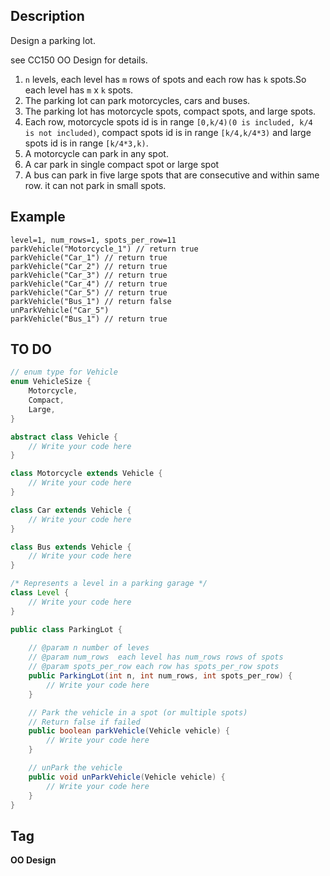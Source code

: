 ## Description
Design a parking lot.

see CC150 OO Design for details.

1. `n` levels, each level has `m` rows of spots and each row has `k` spots.So each level has `m` x `k` spots.
2. The parking lot can park motorcycles, cars and buses.
3. The parking lot has motorcycle spots, compact spots, and large spots.
4. Each row, motorcycle spots id is in range `[0,k/4)(0 is included, k/4 is not included)`, compact spots id is in range `[k/4,k/4*3)` and large spots id is in range `[k/4*3,k)`.
5. A motorcycle can park in any spot.
6. A car park in single compact spot or large spot
7. A bus can park in five large spots that are consecutive and within same row. it can not park in small spots.

## Example
```
level=1, num_rows=1, spots_per_row=11
parkVehicle("Motorcycle_1") // return true
parkVehicle("Car_1") // return true
parkVehicle("Car_2") // return true
parkVehicle("Car_3") // return true
parkVehicle("Car_4") // return true
parkVehicle("Car_5") // return true
parkVehicle("Bus_1") // return false
unParkVehicle("Car_5")
parkVehicle("Bus_1") // return true
```

## TO DO
```java
// enum type for Vehicle
enum VehicleSize {
    Motorcycle,
    Compact,
    Large,
}

abstract class Vehicle {
    // Write your code here
}

class Motorcycle extends Vehicle {
    // Write your code here
}

class Car extends Vehicle {
    // Write your code here
}

class Bus extends Vehicle {
    // Write your code here
}

/* Represents a level in a parking garage */
class Level {
    // Write your code here
}

public class ParkingLot {
    
    // @param n number of leves
    // @param num_rows  each level has num_rows rows of spots
    // @param spots_per_row each row has spots_per_row spots
    public ParkingLot(int n, int num_rows, int spots_per_row) {
        // Write your code here
    }

    // Park the vehicle in a spot (or multiple spots)
    // Return false if failed
    public boolean parkVehicle(Vehicle vehicle) {
        // Write your code here
    }

    // unPark the vehicle
    public void unParkVehicle(Vehicle vehicle) {
        // Write your code here
    }
}
```

## Tag
**OO Design**